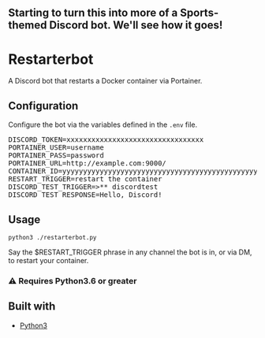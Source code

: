 ## Starting to turn this into more of a Sports-themed Discord bot. We'll see how it goes!

# Restarterbot

A Discord bot that restarts a Docker container via Portainer.

## Configuration

Configure the bot via the variables defined in the `.env` file.

<pre>
DISCORD_TOKEN=xxxxxxxxxxxxxxxxxxxxxxxxxxxxxxxxx
PORTAINER_USER=username
PORTAINER_PASS=password
PORTAINER_URL=http://example.com:9000/
CONTAINER_ID=yyyyyyyyyyyyyyyyyyyyyyyyyyyyyyyyyyyyyyyyyyyyyyyyyyyyyyyyyyyyyyyy
RESTART_TRIGGER=restart the container
DISCORD_TEST_TRIGGER=>** discordtest
DISCORD_TEST_RESPONSE=Hello, Discord!
</pre>

## Usage

`python3 ./restarterbot.py`

Say the $RESTART_TRIGGER phrase in any channel the bot is in, or via DM, to restart your container.

### :warning: Requires Python3.6 or greater

## Built with

- [Python3](https://docs.python.org/3/)
